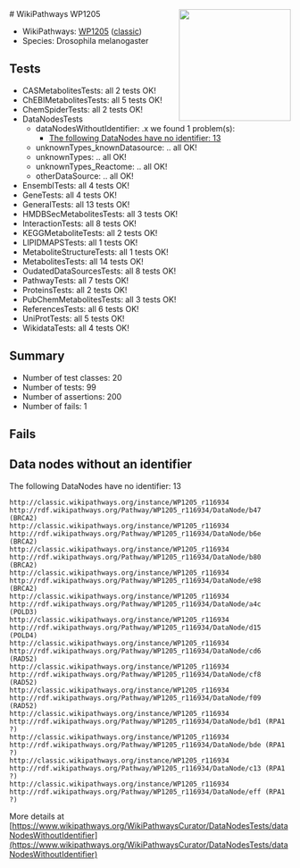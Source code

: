 <img style="float: right; width: 200px" src="https://upload.wikimedia.org/wikipedia/commons/thumb/8/83/Wplogo_with_text_500.png/640px-Wplogo_with_text_500.png" />
# WikiPathways WP1205

* WikiPathways: [WP1205](https://wikipathways.org/pathways/WP1205) ([classic](https://classic.wikipathways.org/instance/WP1205))
* Species: Drosophila melanogaster
## Tests
* CASMetabolitesTests: all 2 tests OK!
* ChEBIMetabolitesTests: all 5 tests OK!
* ChemSpiderTests: all 2 tests OK!
* DataNodesTests
    * dataNodesWithoutIdentifier: .x we found 1 problem(s):
        * [The following DataNodes have no identifier: 13](#8792c493)
    * unknownTypes_knownDatasource: .. all OK!
    * unknownTypes: .. all OK!
    * unknownTypes_Reactome: .. all OK!
    * otherDataSource: .. all OK!
* EnsemblTests: all 4 tests OK!
* GeneTests: all 4 tests OK!
* GeneralTests: all 13 tests OK!
* HMDBSecMetabolitesTests: all 3 tests OK!
* InteractionTests: all 8 tests OK!
* KEGGMetaboliteTests: all 2 tests OK!
* LIPIDMAPSTests: all 1 tests OK!
* MetaboliteStructureTests: all 1 tests OK!
* MetabolitesTests: all 14 tests OK!
* OudatedDataSourcesTests: all 8 tests OK!
* PathwayTests: all 7 tests OK!
* ProteinsTests: all 2 tests OK!
* PubChemMetabolitesTests: all 3 tests OK!
* ReferencesTests: all 6 tests OK!
* UniProtTests: all 5 tests OK!
* WikidataTests: all 4 tests OK!


## Summary

* Number of test classes: 20
* Number of tests: 99
* Number of assertions: 200
* Number of fails: 1

## Fails

<a name="8792c493" />

## Data nodes without an identifier

The following DataNodes have no identifier: 13
```
http://classic.wikipathways.org/instance/WP1205_r116934 http://rdf.wikipathways.org/Pathway/WP1205_r116934/DataNode/b47 (BRCA2)
http://classic.wikipathways.org/instance/WP1205_r116934 http://rdf.wikipathways.org/Pathway/WP1205_r116934/DataNode/b6e (BRCA2)
http://classic.wikipathways.org/instance/WP1205_r116934 http://rdf.wikipathways.org/Pathway/WP1205_r116934/DataNode/b80 (BRCA2)
http://classic.wikipathways.org/instance/WP1205_r116934 http://rdf.wikipathways.org/Pathway/WP1205_r116934/DataNode/e98 (BRCA2)
http://classic.wikipathways.org/instance/WP1205_r116934 http://rdf.wikipathways.org/Pathway/WP1205_r116934/DataNode/a4c (POLD3)
http://classic.wikipathways.org/instance/WP1205_r116934 http://rdf.wikipathways.org/Pathway/WP1205_r116934/DataNode/d15 (POLD4)
http://classic.wikipathways.org/instance/WP1205_r116934 http://rdf.wikipathways.org/Pathway/WP1205_r116934/DataNode/cd6 (RAD52)
http://classic.wikipathways.org/instance/WP1205_r116934 http://rdf.wikipathways.org/Pathway/WP1205_r116934/DataNode/cf8 (RAD52)
http://classic.wikipathways.org/instance/WP1205_r116934 http://rdf.wikipathways.org/Pathway/WP1205_r116934/DataNode/f09 (RAD52)
http://classic.wikipathways.org/instance/WP1205_r116934 http://rdf.wikipathways.org/Pathway/WP1205_r116934/DataNode/bd1 (RPA1 ?)
http://classic.wikipathways.org/instance/WP1205_r116934 http://rdf.wikipathways.org/Pathway/WP1205_r116934/DataNode/bde (RPA1 ?)
http://classic.wikipathways.org/instance/WP1205_r116934 http://rdf.wikipathways.org/Pathway/WP1205_r116934/DataNode/c13 (RPA1 ?)
http://classic.wikipathways.org/instance/WP1205_r116934 http://rdf.wikipathways.org/Pathway/WP1205_r116934/DataNode/eff (RPA1 ?)
```

More details at [https://www.wikipathways.org/WikiPathwaysCurator/DataNodesTests/dataNodesWithoutIdentifier](https://www.wikipathways.org/WikiPathwaysCurator/DataNodesTests/dataNodesWithoutIdentifier)

